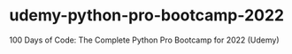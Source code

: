 # udemy-python-pro-bootcamp-2022
100 Days of Code: The Complete Python Pro Bootcamp for 2022 (Udemy)
